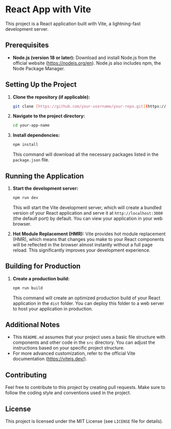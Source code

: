 # React App with Vite

This project is a React application built with Vite, a lightning-fast development server.

## Prerequisites

- **Node.js (version 18 or later):** Download and install Node.js from the official website (https://nodejs.org/en). Node.js also includes npm, the Node Package Manager.

## Setting Up the Project

1.  **Clone the repository (if applicable):**
    ```bash
    git clone [https://github.com/your-username/your-repo.git](https://github.com/your-username/your-repo.git)
    ```

2.  **Navigate to the project directory:**
    ```bash
    cd your-app-name
    ```

3.  **Install dependencies:**
    ```bash
    npm install
    ```
    This command will download all the necessary packages listed in the `package.json` file.

## Running the Application

1.  **Start the development server:**
    ```bash
    npm run dev
    ```
    This will start the Vite development server, which will create a bundled version of your React application and serve it at `http://localhost:3000` (the default port) by default. You can view your application in your web browser.

2.  **Hot Module Replacement (HMR):**
    Vite provides hot module replacement (HMR), which means that changes you make to your React components will be reflected in the browser almost instantly without a full page reload. This significantly improves your development experience.

## Building for Production

1.  **Create a production build:**
    ```bash
    npm run build
    ```
    This command will create an optimized production build of your React application in the `dist` folder. You can deploy this folder to a web server to host your application in production.

## Additional Notes

- This `README.md` assumes that your project uses a basic file structure with components and other code in the `src` directory. You can adjust the instructions based on your specific project structure.
- For more advanced customization, refer to the official Vite documentation (https://vitejs.dev/).

## Contributing

Feel free to contribute to this project by creating pull requests. Make sure to follow the coding style and conventions used in the project.

## License

This project is licensed under the MIT License (see `LICENSE` file for details).
